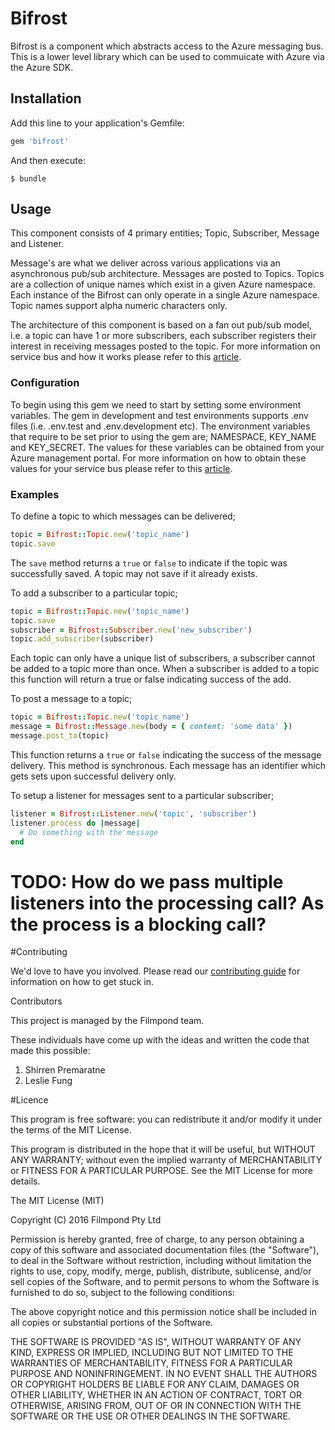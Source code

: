# Bifrost

Bifrost is a component which abstracts access to the Azure messaging bus. This is a lower level library which
can be used to commuicate with Azure via the Azure SDK.

## Installation

Add this line to your application's Gemfile:

```ruby
gem 'bifrost'
```

And then execute:

    $ bundle

## Usage

This component consists of 4 primary entities; Topic, Subscriber, Message and Listener.

Message's are what we deliver across various applications via an asynchronous pub/sub architecture. Messages are
posted to Topics. Topics are a collection of unique names which exist in a given Azure namespace. Each instance
of the Bifrost can only operate in a single Azure namespace. Topic names support alpha numeric characters only.

The architecture of this component is based on a fan out pub/sub model, i.e. a topic can have 1 or more subscribers,
each subscriber registers their interest in receiving messages posted to the topic. For more information on service
bus and how it works please refer to this [article](https://azure.microsoft.com/en-us/documentation/articles/service-bus-fundamentals-hybrid-solutions/#service-bus-fundamentals).

### Configuration

To begin using this gem we need to start by setting some environment variables. The gem in development and
test environments supports .env files (i.e. .env.test and .env.development etc). The environment variables that
require to be set prior to using the gem are; NAMESPACE, KEY_NAME and KEY_SECRET. The values for these variables
can be obtained from your Azure management portal. For more information on how to obtain these values for your
service bus please refer to this [article](https://azure.microsoft.com/en-us/documentation/articles/service-bus-authentication-and-authorization/).

### Examples

To define a topic to which messages can be delivered;

```ruby
topic = Bifrost::Topic.new('topic_name')
topic.save
```

The `save` method returns a `true` or `false` to indicate if the topic was successfully saved. A topic may not save
if it already exists.

To add a subscriber to a particular topic;

```ruby
topic = Bifrost::Topic.new('topic_name')
topic.save
subscriber = Bifrost::Subscriber.new('new_subscriber')
topic.add_subscriber(subscriber)
```

Each topic can only have a unique list of subscribers, a subscriber cannot be added to a topic more than once. When a subscriber is added to
a topic this function will return a true or false indicating success of the add.

To post a message to a topic;

```ruby
topic = Bifrost::Topic.new('topic_name')
message = Bifrost::Message.new(body = { content: 'some data' })
message.post_to(topic)
```

This function returns a `true` or `false` indicating the success of the message delivery. This method is synchronous. Each message has an
identifier which gets sets upon successful delivery only.

To setup a listener for messages sent to a particular subscriber;

```ruby
listener = Bifrost::Listener.new('topic', 'subscriber')
listener.process do |message|
  # Do something with the message
end
```

# TODO: How do we pass multiple listeners into the processing call? As the process is a blocking call?

#Contributing

We'd love to have you involved. Please read our [contributing guide]() for information on how to get stuck in.

Contributors

This project is managed by the Filmpond team.

These individuals have come up with the ideas and written the code that made this possible:

1. Shirren Premaratne
2. Leslie Fung

#Licence

This program is free software: you can redistribute it and/or modify it under the terms of the MIT License.

This program is distributed in the hope that it will be useful, but WITHOUT ANY WARRANTY; without even the implied warranty of MERCHANTABILITY or FITNESS FOR A PARTICULAR PURPOSE. See the MIT License for more details.

The MIT License (MIT)

Copyright (C) 2016 Filmpond Pty Ltd

Permission is hereby granted, free of charge, to any person obtaining a copy of this software and associated documentation files (the "Software"), to deal in the Software without restriction, including without limitation the rights to use, copy, modify, merge, publish, distribute, sublicense, and/or sell copies of the Software, and to permit persons to whom the Software is furnished to do so, subject to the following conditions:

The above copyright notice and this permission notice shall be included in all copies or substantial portions of the Software.

THE SOFTWARE IS PROVIDED "AS IS", WITHOUT WARRANTY OF ANY KIND, EXPRESS OR IMPLIED, INCLUDING BUT NOT LIMITED TO THE WARRANTIES OF MERCHANTABILITY, FITNESS FOR A PARTICULAR PURPOSE AND NONINFRINGEMENT. IN NO EVENT SHALL THE AUTHORS OR COPYRIGHT HOLDERS BE LIABLE FOR ANY CLAIM, DAMAGES OR OTHER LIABILITY, WHETHER IN AN ACTION OF CONTRACT, TORT OR OTHERWISE, ARISING FROM, OUT OF OR IN CONNECTION WITH THE SOFTWARE OR THE USE OR OTHER DEALINGS IN THE SOFTWARE.